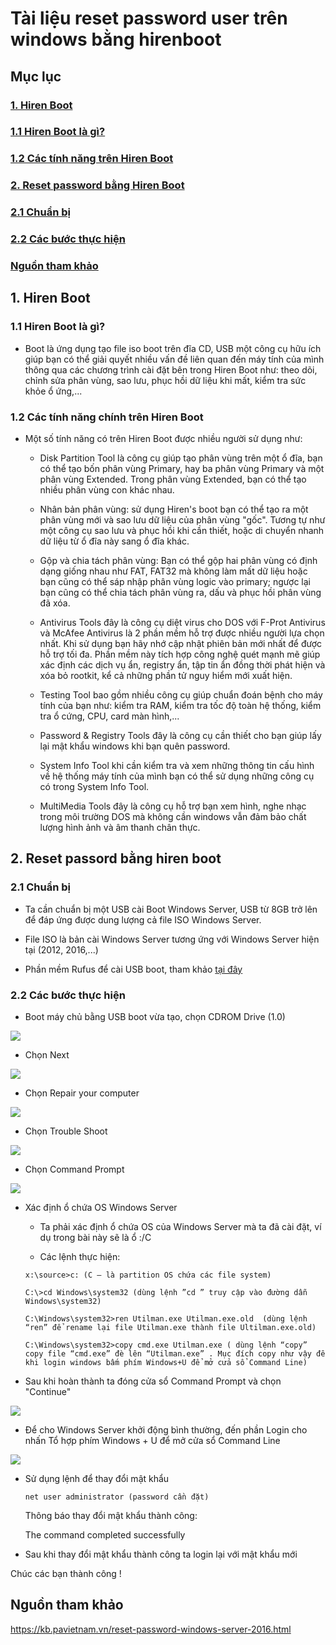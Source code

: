 # Tài liệu reset password user trên windows bằng hirenboot

## Mục lục

### [1. Hiren Boot]()

### [1.1 Hiren Boot là gì?]()

### [1.2 Các tính năng trên Hiren Boot]()

### [2. Reset password bằng Hiren Boot]()

### [2.1 Chuẩn bị]()

### [2.2 Các bước thực hiện]()

### [ Nguồn tham khảo]()

## 1. Hiren Boot

### 1.1 Hiren Boot là gì?

-  Boot là ứng dụng tạo file iso boot trên đĩa CD, USB một công cụ hữu ích giúp bạn có thể giải quyết nhiều vấn đề liên quan đến máy tính của mình thông qua các chương trình cài đặt bên trong Hiren Boot như: theo dõi, chỉnh sửa phân vùng, sao lưu, phục hồi dữ liệu khi mất, kiểm tra sức khỏe ổ ứng,...

### 1.2 Các tính năng chính trên Hiren Boot

- Một số tính năng có trên Hiren Boot được nhiều người sử dụng như:

    - Disk Partition Tool là công cụ giúp tạo phân vùng trên một ổ đĩa, bạn có thể tạo bốn phân vùng Primary, hay ba phân vùng Primary và một phân vùng Extended. Trong phân vùng Extended, bạn có thể tạo nhiều phân vùng con khác nhau.

    - Nhân bản phân vùng: sử dụng Hiren's boot bạn có thể tạo ra một phân vùng mới và sao lưu dữ liệu của phân vùng "gốc". Tương tự như một công cụ sao lưu và phục hồi khi cần thiết, hoặc di chuyển nhanh dữ liệu từ ổ đĩa này sang ổ đĩa khác.

    - Gộp và chia tách phân vùng: Bạn có thể gộp hai phân vùng có định dạng giống nhau như FAT, FAT32 mà không làm mất dữ liệu hoặc bạn cũng có thể sáp nhập phân vùng logic vào primary; ngược lại bạn cũng có thể chia tách phân vùng ra, dấu và phục hồi phân vùng đã xóa.

    - Antivirus Tools đây là công cụ diệt virus cho DOS với F-Prot Antivirus và McAfee Antivirus là 2 phần mềm hỗ trợ được nhiều người lựa chọn nhất. Khi sử dụng bạn hãy nhớ cập nhật phiên bản mới nhất để được hỗ trợ tối đa. Phần mềm này tích hợp công nghệ quét mạnh mẽ giúp xác định các dịch vụ ẩn, registry ẩn, tập tin ẩn đồng thời phát hiện và xóa bỏ rootkit, kể cả những phần tử nguy hiểm mới xuất hiện.

    - Testing Tool bao gồm nhiều công cụ giúp chuẩn đoán bệnh cho máy tính của bạn như: kiểm tra RAM, kiểm tra tốc độ toàn hệ thống, kiểm tra ổ cứng, CPU, card màn hình,...

    - Password & Registry Tools đây là công cụ cần thiết cho bạn giúp lấy lại mật khẩu windows khi bạn quên password.

    - System Info Tool khi cần kiểm tra và xem những thông tin cấu hình về hệ thống máy tính của mình bạn có thể sử dụng những công cụ có trong System Info Tool.

    - MultiMedia Tools đây là công cụ hỗ trợ bạn xem hình, nghe nhạc trong môi trường DOS mà không cần windows vẫn đảm bảo chất lượng hình ảnh và âm thanh chân thực.

## 2. Reset passord bằng hiren boot

### 2.1 Chuẩn bị

- Ta cần chuẩn bị một USB cài Boot Windows Server, USB từ 8GB trở lên để đáp ứng được dung lượng cả file ISO Windows Server.

- File ISO là bản cài Windows Server tương ứng với Windows Server hiện tại (2012, 2016,...)

- Phần mềm Rufus để cài USB boot, tham khảo [tại đây](https://kb.pavietnam.vn/reset-password-windows-server-2016.html)

### 2.2 Các bước thực hiện

- Boot máy chủ bằng USB boot vừa tạo, chọn CDROM Drive (1.0)

<img src="https://imgur.com/qB9rlwj.png">

- Chọn Next

<img src="https://imgur.com/yL8dKbL.png">

- Chọn Repair your computer

<img src="https://imgur.com/5p1jgO1.png">

- Chọn Trouble Shoot

<img src="https://imgur.com/cvCqidV.png">

- Chọn Command Prompt

<img src="https://imgur.com/bgzkwE0.png">

-  Xác định ổ chứa OS Windows Server

    - Ta phải xác định ổ chứa OS của Windows Server mà ta đã cài đặt, ví dụ trong bài này sẽ là ổ :/C

    - Các lệnh thực hiện:

    ```
    x:\source>c: (C – là partition OS chứa các file system)

    C:\>cd Windows\system32 (dùng lệnh ”cd ” truy cập vào đường dẫn Windows\system32)

    C:\Windows\system32>ren Utilman.exe Utilman.exe.old  (dùng lệnh “ren” để rename lại file Utilman.exe thành file Ultilman.exe.old)

    C:\Windows\system32>copy cmd.exe Utilman.exe ( dùng lệnh “copy” copy file “cmd.exe” đè lên “Utilman.exe” . Mục đích copy như vậy để khi login windows bấm phím Windows+U để mở cửa sổ Command Line)

    ```
- Sau khi hoàn thành ta đóng cửa sổ Command Prompt và chọn "Continue"

<img src="https://imgur.com/vFp1Q09.png">

- Để cho Windows Server khởi động bình thường, đến phần Login cho nhấn Tổ hợp phím Windows + U để mở cửa sổ Command Line

<img src="https://imgur.com/e6OTqhD.png">

- Sử dụng lệnh để thay đổi mật khẩu

    ` net user administrator (password cần đặt) `

    Thông báo thay đổi mật khẩu thành công:

    The command completed successfully

- Sau khi thay đổi mật khẩu thành công ta login lại với mật khẩu mới

Chúc các bạn thành công !

## Nguồn tham khảo

https://kb.pavietnam.vn/reset-password-windows-server-2016.html
